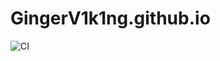 # GingerV1k1ng.github.io

![CI](https://github.com/GingerV1k1ng/GingerV1k1ng.github.io/workflows/Node.js%20CI/badge.svg?branch=main)
